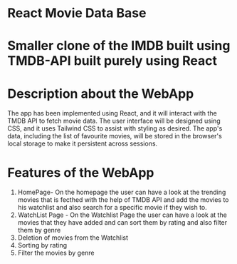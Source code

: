 # React Movie Data Base 

# Smaller clone of the IMDB built using TMDB-API built purely using React 

# Description about the WebApp 
The app has been implemented using React, and it will interact with the TMDB API to fetch movie data. The user interface will be designed using CSS, and it uses Tailwind CSS to assist with styling as desired. The app's data, including the list of favourite movies, will be stored in the browser's local storage to make it persistent across sessions.

# Features of the WebApp 
1. HomePage- On the homepage the user can have a look at the trending movies that is fecthed with the help of TMDB API and add the movies to his watchlist and also search for a specific movie if they wish to.
2. WatchList Page - On the Watchlist Page the user can have a look at the movies that they have added and can sort them by rating and also filter them by genre
3. Deletion of movies from the Watchlist
4. Sorting by rating
5. Filter the movies by genre






